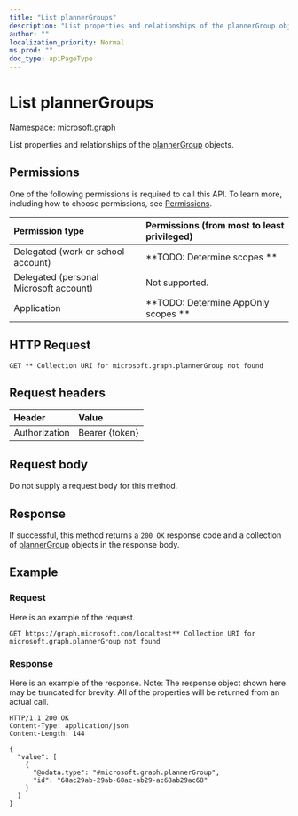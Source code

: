 ```yaml
---
title: "List plannerGroups"
description: "List properties and relationships of the plannerGroup objects."
author: ""
localization_priority: Normal
ms.prod: ""
doc_type: apiPageType
---
```


# List plannerGroups

Namespace: microsoft.graph

List properties and relationships of the [plannerGroup](../resources/plannergroup.md) objects.

## Permissions
One of the following permissions is required to call this API. To learn more, including how to choose permissions, see [Permissions](/concepts/permissions-reference.md).

|Permission type|Permissions (from most to least privileged)|
|:---|:---|
|Delegated (work or school account)|**TODO: Determine scopes **|
|Delegated (personal Microsoft account)|Not supported.|
|Application|**TODO: Determine AppOnly scopes **|

## HTTP Request
<!-- {
  "blockType": "ignored"
}
-->
``` http
GET ** Collection URI for microsoft.graph.plannerGroup not found
```

## Request headers
|Header|Value|
|:---|:---|
|Authorization|Bearer {token}|

## Request body
Do not supply a request body for this method.

## Response
If successful, this method returns a `200 OK` response code and a collection of [plannerGroup](../resources/plannergroup.md) objects in the response body.

## Example

### Request
Here is an example of the request.
<!-- {
  "blockType": "request",
  "name": "get_plannergroup"
}
-->
``` http
GET https://graph.microsoft.com/localtest** Collection URI for microsoft.graph.plannerGroup not found
```

### Response
Here is an example of the response. Note: The response object shown here may be truncated for brevity. All of the properties will be returned from an actual call.
<!-- {
  "blockType": "response",
  "truncated": true,
  "@odata.type": "collection(microsoft.graph.plannergroup)"
}
-->
``` http
HTTP/1.1 200 OK
Content-Type: application/json
Content-Length: 144

{
  "value": [
    {
      "@odata.type": "#microsoft.graph.plannerGroup",
      "id": "68ac29ab-29ab-68ac-ab29-ac68ab29ac68"
    }
  ]
}
```

